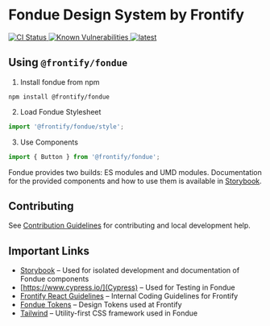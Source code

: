 # Fondue Design System by Frontify

<a href="https://github.com/Frontify/fondue/actions/workflows/continuous-integration.yml">
    <img src="https://github.com/Frontify/react-components/actions/workflows/continuous-integration.yml/badge.svg" alt="CI Status" />
</a>
<a href="https://snyk.io/test/github/Frontify/fondue">
    <img src="https://snyk.io/test/github/Frontify/fondue/badge.svg" alt="Known Vulnerabilities" />
</a>
<a href="https://github.com/Frontify/fondue/blob/main/README.md" title="latest">
    <img alt="latest" src="https://img.shields.io/npm/v/@frontify/fondue/latest.svg" />
</a>

## Using `@frontify/fondue`

1. Install fondue from npm

```shell
npm install @frontify/fondue
```

2. Load Fondue Stylesheet

```typescript
import '@frontify/fondue/style';
```

3. Use Components

```typescript
import { Button } from '@frontify/fondue';
```

Fondue provides two builds: ES modules and UMD modules. Documentation for the provided components and how to use them is available in [Storybook](https://fondue-components.frontify.com/).

## Contributing

See [Contribution Guidelines](CONTRIBUTING.md) for contributing and local development help.

## Important Links

-   [Storybook](https://storybook.js.org/docs/react/get-started/introduction) – Used for isolated development and documentation of Fondue components
-   [https://www.cypress.io/](Cypress) – Used for Testing in Fondue
-   [Frontify React Guidelines](https://www.notion.so/React-Architecture-0ce55540be0b48fa88a2c3848e35eb81) – Internal Coding Guidelines for Frontify
-   [Fondue Tokens](https://github.com/Frontify/fondue-tokens) – Design Tokens used at Frontify
-   [Tailwind](https://tailwindcss.com/docs) – Utility-first CSS framework used in Fondue
